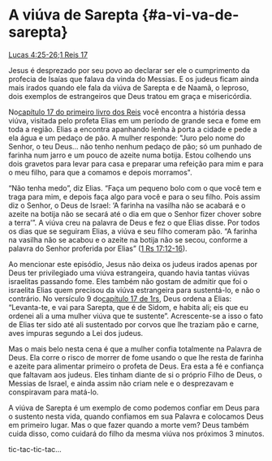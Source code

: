 # **A viúva de Sarepta** {#a-vi-va-de-sarepta}

[Lucas 4:25-26](http://bibliaonline.com.br/acf/lc/4/25-26);[1 Reis 17](http://bibliaonline.com.br/acf/1rs/17)

Jesus é desprezado por seu povo ao declarar ser ele o cumprimento da profecia de Isaías que falava da vinda do Messias. E os judeus ficam ainda mais irados quando ele fala da viúva de Sarepta e de Naamã, o leproso, dois exemplos de estrangeiros que Deus tratou em graça e misericórdia.

No[capítulo 17 do primeiro livro dos Reis](http://bibliaonline.com.br/acf/1rs/17) você encontra a história dessa viúva, visitada pelo profeta Elias em um período de grande seca e fome em toda a região. Elias a encontra apanhando lenha à porta a cidade e pede a ela água e um pedaço de pão. A mulher responde: &quot;Juro pelo nome do Senhor, o teu Deus... não tenho nenhum pedaço de pão; só um punhado de farinha num jarro e um pouco de azeite numa botija. Estou colhendo uns dois gravetos para levar para casa e preparar uma refeição para mim e para o meu filho, para que a comamos e depois morramos&quot;.

“Não tenha medo”, diz Elias. “Faça um pequeno bolo com o que você tem e traga para mim, e depois faça algo para você e para o seu filho. Pois assim diz o Senhor, o Deus de Israel: ‘A farinha na vasilha não se acabará e o azeite na botija não se secará até o dia em que o Senhor fizer chover sobre a terra’”. A viúva creu na palavra de Deus e fez o que Elias disse. Por todos os dias que se seguiram Elias, a viúva e seu filho comeram pão. “A farinha na vasilha não se acabou e o azeite na botija não se secou, conforme a palavra do Senhor proferida por Elias” ([1 Rs 17:12-16](http://bibliaonline.com.br/acf/1rs/17/12-16)).

Ao mencionar este episódio, Jesus não deixa os judeus irados apenas por Deus ter privilegiado uma viúva estrangeira, quando havia tantas viúvas israelitas passando fome. Eles também não gostam de admitir que foi o israelita Elias quem precisou da viúva estrangeira para sustentá-lo, e não o contrário. No versículo 9 do[capítulo 17 de 1rs](http://bibliaonline.com.br/acf/1rs/17), Deus ordena a Elias: “Levanta-te, e vai para Sarepta, que é de Sidom, e habita ali; eis que eu ordenei ali a uma mulher viúva que te sustente”. Acrescente-se a isso o fato de Elias ter sido até ali sustentado por corvos que lhe traziam pão e carne, aves impuras segundo a Lei dos judeus.

Mas o mais belo nesta cena é que a mulher confia totalmente na Palavra de Deus. Ela corre o risco de morrer de fome usando o que lhe resta de farinha e azeite para alimentar primeiro o profeta de Deus. Era esta a fé e confiança que faltavam aos judeus. Eles tinham diante de si o próprio Filho de Deus, o Messias de Israel, e ainda assim não criam nele e o desprezavam e conspiravam para matá-lo.

A viúva de Sarepta é um exemplo de como podemos confiar em Deus para o sustento nesta vida, quando confiamos em sua Palavra e colocamos Deus em primeiro lugar. Mas o que fazer quando a morte vem? Deus também cuida disso, como cuidará do filho da mesma viúva nos próximos 3 minutos.

tic-tac-tic-tac...